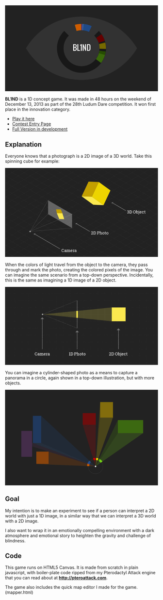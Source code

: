 ![BL1ND](promo/bl1nd.png)

__BL1ND__ is a 1D concept game. It was made in 48 hours on the weekend of
December 13, 2013 as part of the 28th Ludum Dare competition.  It won first
place in the innovation category.

- [Play it here](http://shaunew.github.io/bl1nd-ld28)
- [Contest Entry Page](http://www.ludumdare.com/compo/ludum-dare-28/?action=preview&uid=31638)
- [Full Version in development](http://github.com/shaunew/bl1nd)

## Explanation

Everyone knows that a photograph is a 2D image of a 3D world. Take this
spinning cube for example:

![photo3d](promo/photo3d.gif)

When the colors of light travel from the object to the camera, they pass
through and mark the photo, creating the colored pixels of the image. You can
imagine the same scenario from a top-down perspective. Incidentally, this is
the same as imagining a 1D image of a 2D object.

![photo2d](promo/photo2d.gif)

You can imagine a cylinder-shaped photo as a means to capture a panorama in a
circle, again shown in a top-down illustration, but with more objects.

![pano](promo/pano.gif)

## Goal

My intention is to make an experiment to see if a person can interpret a 2D
world with just a 1D image, in a similar way that we can interpret a 3D world
with a 2D image.

I also want to wrap it in an emotionally compelling environment with a dark
atmosphere and emotional story to heighten the gravity and challenge of
blindness.

## Code

This game runs on HTML5 Canvas.  It is made from scratch in plain javascript, with
boiler-plate code ripped from my Pterodactyl Attack engine that you can read about at
__<http://pteroattack.com>__.

The game also includes the quick map editor I made for the game.  (mapper.html)
